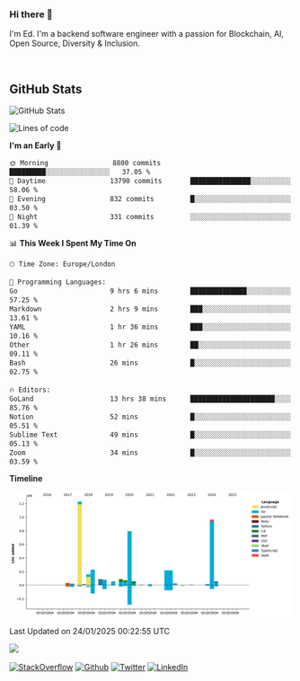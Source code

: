 ### Hi there 👋
 I'm Ed. I'm a backend software engineer with a passion for Blockchain, AI, Open Source, Diversity & Inclusion.

<br />

<h2>GitHub Stats</h2>
<p><img src="https://github-readme-stats.vercel.app/api?username=echarrod&amp;show_icons=true" alt="GitHub Stats"></p>

<!--START_SECTION:waka-->
![Lines of code](https://img.shields.io/badge/From%20Hello%20World%20I%27ve%20Written-4.4%20million%20lines%20of%20code-blue)

**I'm an Early 🐤** 

```text
🌞 Morning                8800 commits        █████████░░░░░░░░░░░░░░░░   37.05 % 
🌆 Daytime                13790 commits       ███████████████░░░░░░░░░░   58.06 % 
🌃 Evening                832 commits         █░░░░░░░░░░░░░░░░░░░░░░░░   03.50 % 
🌙 Night                  331 commits         ░░░░░░░░░░░░░░░░░░░░░░░░░   01.39 % 
```


📊 **This Week I Spent My Time On** 

```text
🕑︎ Time Zone: Europe/London

💬 Programming Languages: 
Go                       9 hrs 6 mins        ██████████████░░░░░░░░░░░   57.25 % 
Markdown                 2 hrs 9 mins        ███░░░░░░░░░░░░░░░░░░░░░░   13.61 % 
YAML                     1 hr 36 mins        ███░░░░░░░░░░░░░░░░░░░░░░   10.16 % 
Other                    1 hr 26 mins        ██░░░░░░░░░░░░░░░░░░░░░░░   09.11 % 
Bash                     26 mins             █░░░░░░░░░░░░░░░░░░░░░░░░   02.75 % 

🔥 Editors: 
GoLand                   13 hrs 38 mins      █████████████████████░░░░   85.76 % 
Notion                   52 mins             █░░░░░░░░░░░░░░░░░░░░░░░░   05.51 % 
Sublime Text             49 mins             █░░░░░░░░░░░░░░░░░░░░░░░░   05.13 % 
Zoom                     34 mins             █░░░░░░░░░░░░░░░░░░░░░░░░   03.59 % 
```

**Timeline**

![Lines of Code chart](https://raw.githubusercontent.com/echarrod/echarrod/main/assets/bar_graph.png)


 Last Updated on 24/01/2025 00:22:55 UTC
<!--END_SECTION:waka-->

![](https://komarev.com/ghpvc/?username=echarrod)

<p>
<a href="https://stackoverflow.com/users/1014632/ech" target="_blank"><img alt="StackOverflow" src="https://img.shields.io/badge/-Stackoverflow-FE7A16?style=for-the-badge&logo=stack-overflow&logoColor=white" /></a> 
<a href="https://github.com/echarrod" target="_blank"><img alt="Github" src="https://img.shields.io/badge/GitHub-%2312100E.svg?&style=for-the-badge&logo=Github&logoColor=white" /></a> 
<a href="https://twitter.com/e_harrod" target="_blank"><img alt="Twitter" src="https://img.shields.io/badge/twitter-%231DA1F2.svg?&style=for-the-badge&logo=twitter&logoColor=white" /></a> 
<a href="https://www.linkedin.com/in/ed-harrod" target="_blank"><img alt="LinkedIn" src="https://img.shields.io/badge/linkedin-%230077B5.svg?&style=for-the-badge&logo=linkedin&logoColor=white" /></a>
